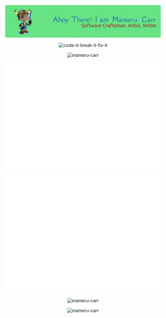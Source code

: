 <img align="center" src="./github-header-image.png" />

<p align="center"><img align="center" src="https://forthebadge.com/images/badges/code-it-break-it-fix-it.svg" alt="code-it-break-it-fix-it"/></p>

<p align="center"><img align="center" src="https://github-readme-streak-stats.herokuapp.com/?user=mameru-carr&" alt="mameru-carr" /></p>

<p align="center"><img align="center" src="./metrics.plugin.isocalendar.fullyear.svg"/></p>

<p align="center"><img align="center" src="github-metrics.svg"></p>

<p align="center"><img align="center" src="https://github-readme-stats.vercel.app/api/top-langs?username=mameru-carr&show_icons=true&locale=en&layout=compact" alt="mameru-carr" /></p>

<p align="center"><img align="center" src="https://github-readme-stats.vercel.app/api?username=mameru-carr&show_icons=true&locale=en" alt="mameru-carr" /></p>

